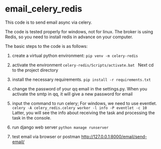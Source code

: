 # email_celery_redis
This code is to send email async via celery.

The code is tested properly for windows, not for linux.
The broker is using Redis, so you need to install redis in advance on your computer.

The basic steps to the code is as follows:
1. create a virtual python environment:
`pip venv -m celery-redis
`
2. activate the environment
`celery-redis/Scripts/activate.bat
`   Next cd to the project directory
3. install the necessary requirements.
`pip install -r requirements.txt
`
4. change the password of your qq email in the settings.py. 
When you activate the smtp in qq, it will give a new password for email

5. input the command to run celery; For windows, we need to use eventlet.
`celery -A celery_redis.celery worker -l info -P eventlet -c 10
` Latter, you will see the info about receiving the task and processing the task in the console.

6. run django web server
`python manage runserver`

7. test email via browser or postman
http://127.0.0.1:8000/email/send-email/